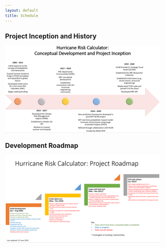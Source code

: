 ```yaml
---
layout: default
title: Schedule
---
```


## Project Inception and History

<img src="../../images/20200625_project_inception_and_history_v1.PNG" alt="Graphic showing the inception and history of the Hurricane Risk Calculator project." style="display: block; margin: auto;">

## Development Roadmap

<img src="../../images/20200625_project_roadmap_v1.PNG" alt="Graphic showing the development roadmap for the Hurricane Risk Calculator project." style="display: block; margin: auto;">
